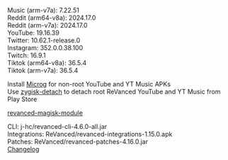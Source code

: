 Music (arm-v7a): 7.22.51  
Reddit (arm64-v8a): 2024.17.0  
Reddit (arm-v7a): 2024.17.0  
YouTube: 19.16.39  
Twitter: 10.62.1-release.0  
Instagram: 352.0.0.38.100  
Twitch: 16.9.1  
Tiktok (arm64-v8a): 36.5.4  
Tiktok (arm-v7a): 36.5.4  

Install [Microg](https://github.com/ReVanced/GmsCore/releases) for non-root YouTube and YT Music APKs  
Use [zygisk-detach](https://github.com/j-hc/zygisk-detach) to detach root ReVanced YouTube and YT Music from Play Store  

[revanced-magisk-module](https://github.com/j-hc/revanced-magisk-module)
  
CLI: j-hc/revanced-cli-4.6.0-all.jar  
Integrations: ReVanced/revanced-integrations-1.15.0.apk  
Patches: ReVanced/revanced-patches-4.16.0.jar  
[Changelog](https://github.com/ReVanced/revanced-patches/releases/tag/v4.16.0)  
